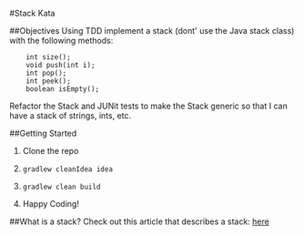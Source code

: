 #Stack Kata

##Objectives
Using TDD implement a stack (dont' use the Java stack class) with the following methods:

<pre><code>    int size();
    void push(int i);
    int pop();
    int peek();
    boolean isEmpty();</code></pre>

Refactor the Stack and JUNit tests to make the Stack generic so that I can have a stack of strings, ints, etc.

##Getting Started
1) Clone the repo
2) <pre><code>gradlew cleanIdea idea</code></pre>
3) <pre><code>gradlew clean build</code></pre>
4) Happy Coding!

##What is a stack?
Check out this article that describes a stack: [here](https://en.wikipedia.org/wiki/Stack_(abstract_data_type))


